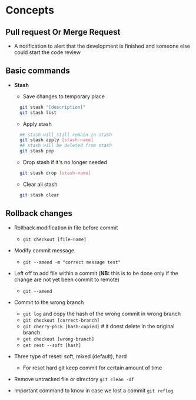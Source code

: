 # Concepts

## Pull request Or Merge Request

- A notification to alert that the development is finished and someone else could start the code review

## Basic commands

- **Stash**
  - Save changes to temporary place
  
  ```bash
    git stash "[description]"
    git stash list
  ```  
  
  - Apply stash
  
  ```bash
    ## stash will still remain in stash
    git stash apply [stash-name]
    ## stash will be deleted from stash
    git stash pop  
  ```

  - Drop stash if it's no longer needed
  
  ```bash
    git stash drop [stash-name]
  ```
  
  - Clear all stash
  
  ```bash
    git stash clear
  ```
  
## Rollback changes

- Rollback modification in file before commit
  - ``git checkout [file-name]``
  
- Modify commit message
  - ``git --amend -m "correct message test"``
  
- Left off to add file within a commit (**NB:** this is to be done only if the change are not yet been commit to remote)
  - ``git --amend``

- Commit to the wrong branch
  - ``git log`` and copy the hash of the wrong commit in wrong branch
  - ``git checkout [correct-branch]``
  - ``git cherry-pick [hash-copied]`` # it doest delete in the original branch
  - ``get checkout [wrong-branch]``
  - ``get rest --soft [hash]``

- Three type of reset: soft, mixed (default), hard
  - For reset hard git keep commit for certain amount of time
- Remove untracked file or directory ``git clean -df``
- Important command to know in case we lost a commit ``git reflog``
